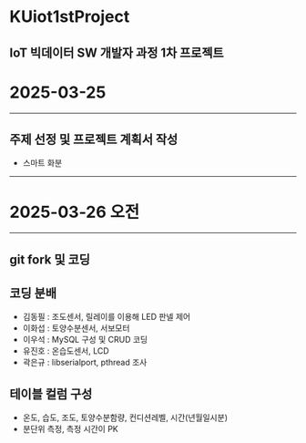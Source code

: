 # KUiot1stProject
IoT 빅데이터 SW 개발자 과정 1차 프로젝트
---
# 2025-03-25
---
## 주제 선정 및 프로젝트 계획서 작성
- 스마트 화분
---
# 2025-03-26 오전
---
## git fork 및 코딩
## 코딩 분배
- 김동필 : 조도센서, 릴레이를 이용해 LED 판넬 제어
- 이화섭 : 토양수분센서, 서보모터
- 이우석 : MySQL 구성 및 CRUD 코딩
- 유진호 : 온습도센서, LCD
- 곽은규 : libserialport, pthread 조사
## 테이블 컬럼 구성
- 온도, 습도, 조도, 토양수분함량, 컨디션레벨, 시간(년월일시분)
- 분단위 측정, 측정 시간이 PK
